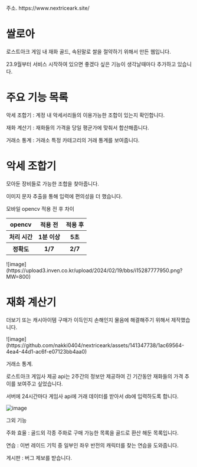 <p>주소. https://www.nextriceark.site/</p>

<h1>쌀로아</h1>

<p>로스트아크 게임 내 재화 골드, 속된말로 쌀을 절약하기 위해서 만든 웹입니다.</p>

<p>23.9월부터 서비스 시작하여 있으면 좋겠다 싶은 기능이 생각날때마다 추가하고 있습니다.</p>

<h1>주요 기능 목록</h1>
<p>악세 조합기 : 계정 내 악세서리들의 이용가능한 조합이 있는지 확인합니다.</p>
<p>재화 계산기 : 재화들의 가격을 당일 평균가에 맞춰서 합산해줍니다.</p>
<p>거래소 통계 : 거래소 특정 카테고리의 거래 통계를 보여줍니다.</p>

<h1>악세 조합기</h1>

<p>모아둔 장비들로 가능한 조합을 찾아줍니다.</p>
<p>이미지 문자 추출을 통해 입력에 편의성을 더 했습니다.</p>

<p>모바일 opencv 적용 전 후 차이</p>
<table>
 <tr>
   <th>opencv</th>
     <th>적용 전</th>
       <th>적용 후</th>
      </tr>
  <tr>
    <th>처리 시간</th>
      <th>1분 이상</th>
        <th>5초</th>
        </tr>
  <tr>
    <th>정확도</th>
    <th>1/7</th>
    <th>2/7</th>
  </tr>
</table>

<p>![image](https://upload3.inven.co.kr/upload/2024/02/19/bbs/i15287777950.png?MW=800)</p>

<h1>재화 계산기</h1>

<p>더보기 또는 캐시아이템 구매가 이득인지 손해인지 물음에 해결해주기 위해서 제작했습니다.</p>

<p>![image](https://github.com/nakki0404/nextriceark/assets/141347738/1ac69564-4ea4-44d1-ac6f-e07123bb4aa0)</p>

<p>거래소 통계.</p>

<p>로스트아크 게임사 제공 api는 2주간의 정보만 제공하여 긴 기간동안 재화들의 가격 추이를 보여주고 싶었습니다.</p>

<p>서버에 24시간마다 게임사 api에 거래 데이터를 받아서 db에 입력하도록 합니다.</p>

![image](https://github.com/nakki0404/nextriceark/assets/141347738/268ffd26-4789-4b18-899f-f868f41ce35e)

<p>그외 기능</p>
<p>주화 효율 : 골드외 각종 주화로 구매 가능한 목록을 골드로 환산 해둔 목록입니다.</p>
<p>연습 : 이번 레이드 기믹 중 일부인 좌우 반전의 캐릭터를 찾는 연습을 도와줍니다.</p>
<p>게시판 : 버그 제보를 받습니다.</p>
